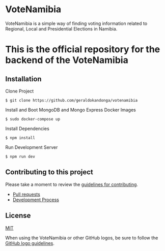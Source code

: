 # VoteNamibia

VoteNamibia is a simple way of finding voting information related to Regional, Local and Presidential Elections in Namibia.

# This is the official repository for the backend of the VoteNamibia

## Installation

Clone Project 

`$ git clone https://github.com/geraldokandonga/votenamibia`

Install and Boot MongoDB and Mongo Express Docker Images

`$ sudo docker-compose up`

Install Dependencies

`$ npm install`

Run Development Server

`$ npm run dev`

## Contributing to this project

Please take a moment to review the [guidelines for contributing](CONTRIBUTING.md).

- [Pull requests](CONTRIBUTING.md#pull-requests)
- [Development Process](CONTRIBUTING.md#development)

## License

[MIT](https://github.com/geraldokandonga/voteapi/blob/main/LICENSE)

When using the VoteNamibia or other GitHub logos, be sure to follow the [GitHub logo guidelines](https://github.com/logos).
